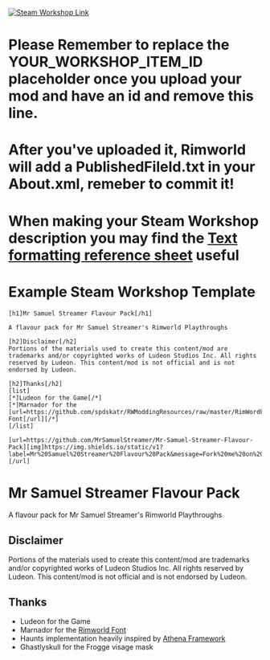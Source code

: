 <p>
  <a href="https://steamcommunity.com/sharedfiles/filedetails/?id=YOUR_WORKSHOP_ITEM_ID">
  <img alt="Steam Workshop Link" src="https://img.shields.io/static/v1?label=Steam&message=Workshop&color=blue&logo=steam&link=https://steamcommunity.com/sharedfiles/filedetails/?id=YOUR_WORKSHOP_ITEM_ID"/>
  </a>
</p>

# Please Remember to replace the YOUR_WORKSHOP_ITEM_ID placeholder once you upload your mod and have an id and remove this line.
# After you've uploaded it, Rimworld will add a PublishedFileId.txt in your About.xml, remeber to commit it!
# When making your Steam Workshop description you may find the [Text formatting reference sheet](https://steamcommunity.com/comment/Recommendation/formattinghelp) useful

# Example Steam Workshop Template
```
[h1]Mr Samuel Streamer Flavour Pack[/h1]

A flavour pack for Mr Samuel Streamer's Rimworld Playthroughs

[h2]Disclaimer[/h2]
Portions of the materials used to create this content/mod are trademarks and/or copyrighted works of Ludeon Studios Inc. All rights reserved by Ludeon. This content/mod is not official and is not endorsed by Ludeon.

[h2]Thanks[/h2]
[list]
[*]Ludeon for the Game[/*]
[*]Marnador for the [url=https://github.com/spdskatr/RWModdingResources/raw/master/RimWordFont.ttf]Rimworld Font[/url][/*]
[/list]

[url=https://github.com/MrSamuelStreamer/Mr-Samuel-Streamer-Flavour-Pack][img]https://img.shields.io/static/v1?label=Mr%20Samuel%20Streamer%20Flavour%20Pack&message=Fork%20me%20on%20github&color=d2e885&logo=github[/img][/url]
```

# Mr Samuel Streamer Flavour Pack

A flavour pack for Mr Samuel Streamer's Rimworld Playthroughs

## Disclaimer
Portions of the materials used to create this content/mod are trademarks and/or copyrighted works of Ludeon Studios Inc. All rights reserved by Ludeon. This content/mod is not official and is not endorsed by Ludeon.

## Thanks
* Ludeon for the Game
* Marnador for the [Rimworld Font](https://github.com/spdskatr/RWModdingResources/raw/master/RimWordFont.ttf)
* Haunts implementation heavily inspired by [Athena Framework](https://github.com/SmArtKar/AthenaFramework)
* Ghastlyskull for the Frogge visage mask
